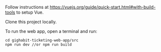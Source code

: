 Follow instructions at https://vuejs.org/guide/quick-start.html#with-build-tools to setup Vue. 

Clone this project locally. 

To run the web app, open a terminal and run: 
```
cd gighabit-ticketing-web-app/src
npm run dev //or npm run build
```
